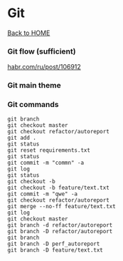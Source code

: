 # Git

[Back to HOME](https://prone19.github.io/)

### Git flow (sufficient)
[habr.com/ru/post/106912](https://habr.com/ru/post/106912/)

### Git main theme

### Git commands
```
git branch
git checkout master
git checkout refactor/autoreport
git add .
git status
git reset requirements.txt
git status
git commit -m "commn" -a
git log
git status
git checkout -b
git checkout -b feature/text.txt
git commit -m "qwe" -a
git checkout refactor/autoreport
git merge --no-ff feature/text.txt
git log
git checkout master
git branch -d refactor/autoreport
git branch -D refactor/autoreport
git branch
git branch -D perf_autoreport
git branch -D feature/text.txt
```